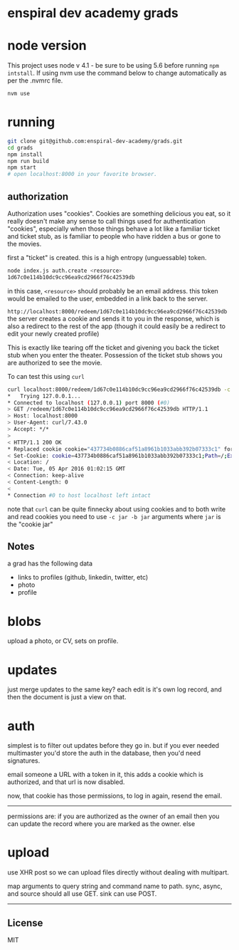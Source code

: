 # enspiral dev academy grads

# node version

This project uses node v 4.1 - be sure to be using 5.6 before running `npm intstall`. If using nvm use the command below to change automatically as per the .nvmrc file. 
```bash
nvm use
```


# running

```bash
git clone git@github.com:enspiral-dev-academy/grads.git
cd grads
npm install
npm run build
npm start
# open localhost:8000 in your favorite browser.

```

## authorization

Authorization uses "cookies". Cookies are something delicious you eat,
so it really doesn't make any sense to call things used for authentication
"cookies", especially when those things behave a lot like a familiar ticket
and ticket stub, as is familiar to people who have ridden a bus or gone to
the movies.

first a "ticket" is created. this is a high entropy (unguessable) token.
```bash
node index.js auth.create <resource>
1d67c0e114b10dc9cc96ea9cd2966f76c42539db
```
in this case, `<resource>` should probably be an email address.
this token would be emailed to the user, embedded in a link back to the server.

`http://localhost:8000/redeem/1d67c0e114b10dc9cc96ea9cd2966f76c42539db`
the server creates a cookie and sends it to you in the response,
which is also a redirect to the rest of the app (though it could easily
be a redirect to edit your newly created profile)

This is exactly like tearing off the ticket and givening you back the ticket
stub when you enter the theater. Possession of the ticket stub shows you are
authorized to see the movie.

To can test this using `curl`

```bash
curl localhost:8000/redeem/1d67c0e114b10dc9cc96ea9cd2966f76c42539db -c jar -b jar -v
*   Trying 127.0.0.1...
* Connected to localhost (127.0.0.1) port 8000 (#0)
> GET /redeem/1d67c0e114b10dc9cc96ea9cd2966f76c42539db HTTP/1.1
> Host: localhost:8000
> User-Agent: curl/7.43.0
> Accept: */*
> 
< HTTP/1.1 200 OK
* Replaced cookie cookie="437734b0886caf51a8961b1033abb392b07333c1" for domain localhost, path /, expire 1491397335
< Set-Cookie: cookie=437734b0886caf51a8961b1033abb392b07333c1;Path=/;Expires=Wed Apr 05 2017 13:02:15 GMT+1200 (NZST)FirstPartyOnly;HttpOnly;
< Location: /
< Date: Tue, 05 Apr 2016 01:02:15 GMT
< Connection: keep-alive
< Content-Length: 0
< 
* Connection #0 to host localhost left intact
```

note that `curl` can be quite finnecky about using cookies
and to both write and read cookies you need to use `-c jar -b jar`
arguments where `jar` is the "cookie jar"

## Notes

a grad has the following data

- links to profiles (github, linkedin, twitter, etc)
- photo
- profile

# blobs

upload a photo, or CV, sets on profile. 

# updates

just merge updates to the same key?
each edit is it's own log record,
and then the document is just a view on that.

# auth

simplest is to filter out updates before they go in.
but if you ever needed multimaster you'd store the auth in the database,
then you'd need signatures.

email someone a URL with a token in it, this adds a cookie
which is authorized, and that url is now disabled.

now, that cookie has those permissions, to log in again,
resend the email.

---

permissions are: if you are authorized as the owner of an email
then you can update the record where you are marked as the owner.
else

# upload

use XHR post so we can upload files directly without
dealing with multipart.

map arguments to query string and command name to path.
sync, async, and source should all use GET. sink can use POST.


---



## License

MIT








